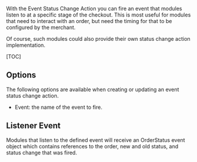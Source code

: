 With the Event Status Change Action you can fire an event that modules listen to at a specific stage of the checkout. This is most useful for modules that need to interact with an order, but need the timing for that to be configured by the merchant.

Of course, such modules could also provide their own status change action implementation. 

[TOC]

## Options

The following options are available when creating or updating an event status change action.

- Event: the name of the event to fire.

## Listener Event

Modules that listen to the defined event will receive an OrderStatus event object which contains references to the order, new and old status, and status change that was fired. 

